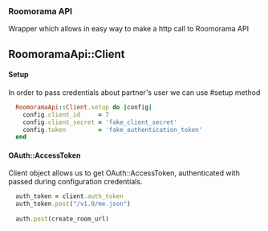 ### Roomorama API
 
Wrapper which allows in easy way to make a http call to Roomorama API

## RoomoramaApi::Client

#### Setup

In order to pass credentials about partner's user we can use 
 #setup method

```ruby
  RoomoramaApi::Client.setup do |config|
    config.client_id     = 7
    config.client_secret = 'fake_client_secret'
    config.token         = 'fake_authentication_token'
  end
```


#### OAuth::AccessToken

Client object allows us to get OAuth::AccessToken, authenticated with passed during configuration credentials.

```ruby
  auth_token = client.auth_token
  auth_token.post("/v1.0/me.json")
  
  auth.post(create_room_url)
```


